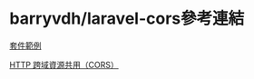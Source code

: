# barryvdh/laravel-cors參考連結

[套件範例](https://learnku.com/courses/laravel-package/2019/solving-cross-domain-problems-cors-barryvdhlaravel-cors/2026)

[HTTP 跨域資源共用（CORS）](https://developer.mozilla.org/zh-TW/docs/Web/HTTP/CORS)

